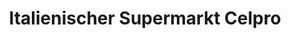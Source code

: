 ---
title: "Italienischer Supermarkt Celpro"
url: /wiesbaden/italienischer-supermarkt-celpro/
shop: Supermarkt
---
